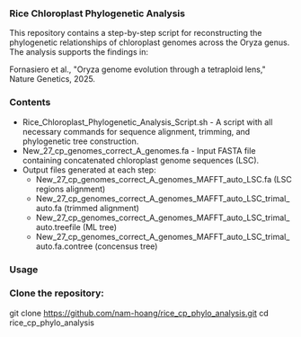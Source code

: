 ### Rice Chloroplast Phylogenetic Analysis

This repository contains a step-by-step script for reconstructing the phylogenetic relationships of chloroplast genomes across the Oryza genus. The analysis supports the findings in:

Fornasiero et al., "Oryza genome evolution through a tetraploid lens," Nature Genetics, 2025.

### Contents

- Rice_Chloroplast_Phylogenetic_Analysis_Script.sh - A script with all necessary commands for sequence alignment, trimming, and phylogenetic tree construction.
- New_27_cp_genomes_correct_A_genomes.fa - Input FASTA file containing concatenated chloroplast genome sequences (LSC).
- Output files generated at each step:
  - New_27_cp_genomes_correct_A_genomes_MAFFT_auto_LSC.fa (LSC regions alignment)
  - New_27_cp_genomes_correct_A_genomes_MAFFT_auto_LSC_trimal_auto.fa (trimmed alignment)
  - New_27_cp_genomes_correct_A_genomes_MAFFT_auto_LSC_trimal_auto.treefile (ML tree)
  - New_27_cp_genomes_correct_A_genomes_MAFFT_auto_LSC_trimal_auto.fa.contree (concensus tree)

### Usage

### Clone the repository:
git clone https://github.com/nam-hoang/rice_cp_phylo_analysis.git cd rice_cp_phylo_analysis
